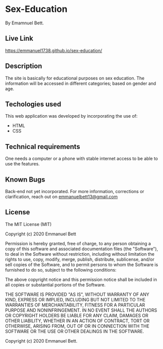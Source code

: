 # Sex-Education
 By Emamnuel Bett.
 ## Live Link
 https://emmanuel1738.github.io/sex-education/
## Description
The site is basically for educational purposes on sex education. The information will be accessed in different categories; based on gender and age. 
## Techologies used
This web application was developed by incorporating the use of:
- HTML
- CSS
## Technical requirements
One needs a computer or a phone with stable internet access to be able to use the features.
## Known Bugs
Back-end not yet incorporated.
For more information, corrections or clarification, reach out on emmanuelbett13@gmail.com
## License
The MIT License (MIT)

Copyright (c) 2020 Emmanuel Bett

Permission is hereby granted, free of charge, to any person obtaining a copy of this software and associated documentation files (the "Software"), to deal in the Software without restriction, including without limitation the rights to use, copy, modify, merge, publish, distribute, sublicense, and/or sell copies of the Software, and to permit persons to whom the Software is furnished to do so, subject to the following conditions:

The above copyright notice and this permission notice shall be included in all copies or substantial portions of the Software.

THE SOFTWARE IS PROVIDED "AS IS", WITHOUT WARRANTY OF ANY KIND, EXPRESS OR IMPLIED, INCLUDING BUT NOT LIMITED TO THE WARRANTIES OF MERCHANTABILITY, FITNESS FOR A PARTICULAR PURPOSE AND NONINFRINGEMENT. IN NO EVENT SHALL THE AUTHORS OR COPYRIGHT HOLDERS BE LIABLE FOR ANY CLAIM, DAMAGES OR OTHER LIABILITY, WHETHER IN AN ACTION OF CONTRACT, TORT OR OTHERWISE, ARISING FROM, OUT OF OR IN CONNECTION WITH THE SOFTWARE OR THE USE OR OTHER DEALINGS IN THE SOFTWARE.

Copyright (c) 2020 Emmanuel Bett.
